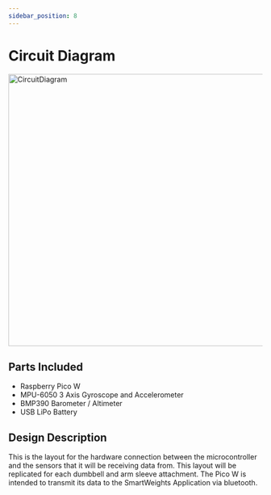 ```yaml
---
sidebar_position: 8
---
```


# Circuit Diagram

<img width="539" alt="CircuitDiagram" src="https://github.com/Capstone-Projects-2024-Spring/project-smartweights/assets/114025055/4ec8ed83-850b-425b-98fb-26231cb6fb6d"/>

## Parts Included 
- Raspberry Pico W
- MPU-6050 3 Axis Gyroscope and Accelerometer
- BMP390 Barometer / Altimeter
- USB LiPo Battery

## Design Description

This is the layout for the hardware connection between the microcontroller and the sensors that it will be receiving data from. This layout will be replicated for each dumbbell and arm sleeve attachment. The Pico W is intended to transmit its data to the SmartWeights Application via bluetooth.
